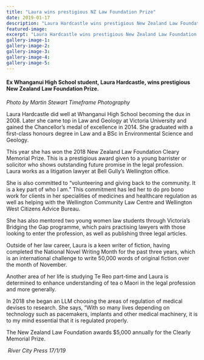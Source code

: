 ```yaml
---
title: "Laura wins prestigious NZ Law Foundation Prize"
date: 2019-01-17
description: "Laura Hardcastle wins prestigious New Zealand Law Foundation Cleary Memorial Prize..."
featured-image: 
excerpt: "Laura Hardcastle wins prestigious New Zealand Law Foundation Cleary Memorial Prize."
gallery-image-1: 
gallery-image-2: 
gallery-image-3: 
gallery-image-4: 
gallery-image-5: 
---
```


<h4>Ex Whanganui High School student,&nbsp;Laura Hardcastle, wins prestigious New Zealand Law Foundation Prize.</h4>
<p><strong></strong><span><em>Photo by Martin Stewart Timeframe Photography</em></span></p>
<p>Laura Hardcastle did well at Whanganui High School becoming the dux in 2008. Later she came top in Law and Geology at Victoria University and gained the Chancellor&rsquo;s medal of excellence in 2014. She graduated with a first-class honours degree in Law and a BSc in Environmental Science and Geology.</p>
<p>This year she has won the 2018 New Zealand Law Foundation Cleary Memorial Prize. This is a prestigious award<span class="text_exposed_show">&nbsp;given to a young barrister or solicitor who shows outstanding future promise in the legal profession. Laura works as a litigation lawyer at Bell Gully&rsquo;s Wellington office.</span></p>
<p><span class="text_exposed_show">She is also committed to &ldquo;volunteering and giving back to the community. It is a key part of who I am.&rdquo; This commitment has led her to do pro bono work for clients in her specialities of medicines and healthcare regulation as well as helping with the Wellington Community Law Centre and Wellington West Citizens Advice Bureau.<br /></span></p>
<p><span class="text_exposed_show">She has also mentored two young women law students through Victoria&rsquo;s Bridging the Gap programme, which pairs practising lawyers with those looking to enter the profession, as well as publishing three legal articles.<br /></span></p>
<p><span class="text_exposed_show">Outside of her law career, Laura is a keen writer of fiction, having completed the National Novel Writing Month for the past three years, which is an international challenge to write 50,000 words of original fiction over the month of November.<br /></span></p>
<p><span class="text_exposed_show">Another area of her life is studying Te Reo part-time and Laura is determined to enhance understanding of tea o Maori in the legal profession and more generally.<br /></span></p>
<p><span class="text_exposed_show">In 2018 she began an LLM choosing the areas of regulation of medical devises to research. She says, &ldquo;With so many lives depending on technology such as pacemakers, implants and other medical machinery, it is to my mind essential that it is regulated properly.<br /></span></p>
<p><span class="text_exposed_show">The New Zealand Law Foundation awards $5,000 annually for the Clearly Memorial Prize.</span></p>
<p><em>&nbsp;River City Press 17/1/19</em></p>

